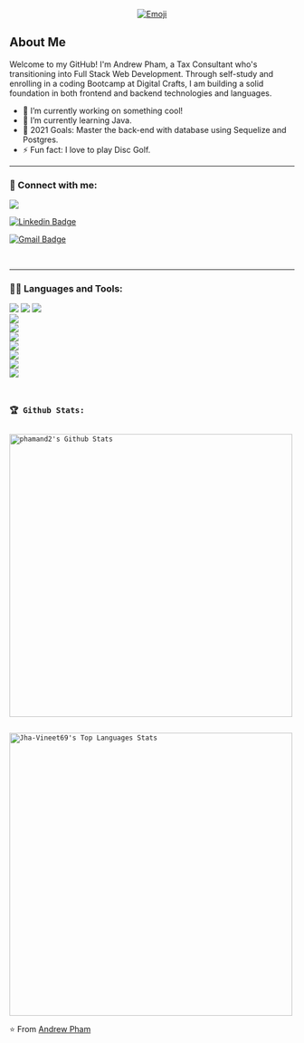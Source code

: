<p align="center">
  <a href="https://ibb.co/k8myH6T"><img src="https://i.ibb.co/r6dt7fh/Emoji.png" alt="Emoji"></a>
</p>


## About Me
Welcome to my GitHub! I'm Andrew Pham, a Tax Consultant who's transitioning into Full Stack Web Development. Through self-study and enrolling in a coding Bootcamp at Digital Crafts, I am building a solid foundation in both frontend and backend technologies and languages. 



- 🔭 I’m currently working on something cool!
- 🌱 I’m currently learning Java.
- 🥅 2021 Goals: Master the back-end with database using Sequelize and Postgres.
- ⚡ Fun fact: I love to play Disc Golf.

---


### 🤝 Connect with me:
![](https://komarev.com/ghpvc/?username=phamand2&color=blue)

[![Linkedin Badge](https://img.shields.io/badge/-Andrew_Pham-blue?style=flat-square&logo=Linkedin&logoColor=white&link=https://www.linkedin.com/in/andrew-pham-phamand2)](https://www.linkedin.com/in/andrew-pham-phamand2)

[![Gmail Badge](https://img.shields.io/badge/-andrewpham92@gmail.com-c14438?style=flat-square&logo=Gmail&logoColor=white&link=mailto:andrewpham92@gmail.com)](mailto:andrewpham92@gmail.com)



<br>

---

### 👨‍💻 Languages and Tools:
<code><img src="https://img.shields.io/badge/node.js%20-%2343853D.svg?&style=for-the-badge&logo=node.js&logoColor=white"/></code>
<code><img src="https://img.shields.io/badge/javascript%20-%23323330.svg?&style=for-the-badge&logo=javascript&logoColor=%23F7DF1E"/></code>
<code><img src="https://img.shields.io/badge/html5%20-%23E34F26.svg?&style=for-the-badge&logo=html5&logoColor=white"/>
<code><img src="https://img.shields.io/badge/css3%20-%231572B6.svg?&style=for-the-badge&logo=css3&logoColor=white"/></code>
<code><img src="https://img.shields.io/badge/express.js%20-%23404d59.svg?&style=for-the-badge"/></code>
<code><img src="https://img.shields.io/badge/react%20-%2320232a.svg?&style=for-the-badge&logo=react&logoColor=%2361DAFB"/></code>
<code><img src="https://img.shields.io/badge/bootstrap%20-%23563D7C.svg?&style=for-the-badge&logo=bootstrap&logoColor=white"/></code>
<code><img src="https://img.shields.io/badge/git%20-%23F05033.svg?&style=for-the-badge&logo=git&logoColor=white"/></code>
<code><img src="https://img.shields.io/badge/heroku%20-%23430098.svg?&style=for-the-badge&logo=heroku&logoColor=white"/></code>
<code><img src ="https://img.shields.io/badge/postgres-%23316192.svg?&style=for-the-badge&logo=postgresql&logoColor=white"/></code>


### 🏆 Github Stats:

<img alt="phamand2's Github Stats" src="https://github-readme-stats.phamand2.vercel.app/api?username=phamand2&hide=stars&show_icons=true&hide_border=true&theme=buefy" width="500"/>

<img alt="Jha-Vineet69's Top Languages Stats" src="https://github-readme-stats.vercel.app/api/top-langs/?username=phamand2&hide=smalltalk&theme=buefy&layout=compact&hide_border=true" width="500"/></code>




⭐️ From [Andrew Pham](https://github.com/phamand2)
